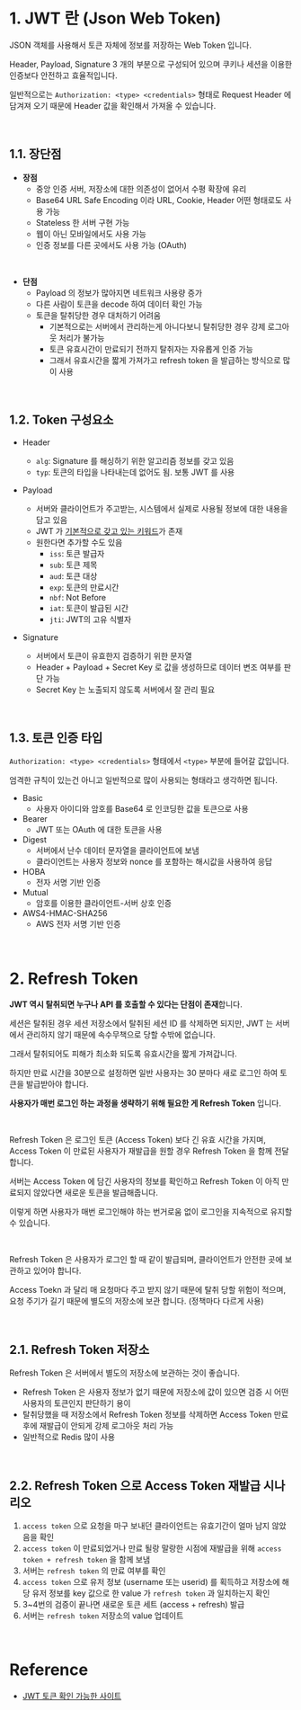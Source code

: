 # 1. JWT 란 (Json Web Token)

JSON 객체를 사용해서 토큰 자체에 정보를 저장하는 Web Token 입니다.

Header, Payload, Signature 3 개의 부분으로 구성되어 있으며 쿠키나 세션을 이용한 인증보다 안전하고 효율적입니다.

일반적으로는 `Authorization: <type> <credentials>` 형태로 Request Header 에 담겨져 오기 때문에 Header 값을 확인해서 가져올 수 있습니다.

<br>

## 1.1. 장단점

- **장점**
  - 중앙 인증 서버, 저장소에 대한 의존성이 없어서 수평 확장에 유리
  - Base64 URL Safe Encoding 이라 URL, Cookie, Header 어떤 형태로도 사용 가능
  - Stateless 한 서버 구현 가능
  - 웹이 아닌 모바일에서도 사용 가능
  - 인증 정보를 다른 곳에서도 사용 가능 (OAuth)

<br>

- **단점**
  - Payload 의 정보가 많아지면 네트워크 사용량 증가
  - 다른 사람이 토큰을 decode 하여 데이터 확인 가능
  - 토큰을 탈취당한 경우 대처하기 어려움
      - 기본적으로는 서버에서 관리하는게 아니다보니 탈취당한 경우 강제 로그아웃 처리가 불가능
      - 토큰 유효시간이 만료되기 전까지 탈취자는 자유롭게 인증 가능
      - 그래서 유효시간을 짧게 가져가고 refresh token 을 발급하는 방식으로 많이 사용

<br>

## 1.2. Token 구성요소

- Header
    - `alg`: Signature 를 해싱하기 위한 알고리즘 정보를 갖고 있음
    - `typ`: 토큰의 타입을 나타내는데 없어도 됨. 보통 JWT 를 사용

- Payload
    - 서버와 클라이언트가 주고받는, 시스템에서 실제로 사용될 정보에 대한 내용을 담고 있음
    - JWT 가 [기본적으로 갖고 있는 키워드](https://tools.ietf.org/html/rfc7519#section-4.1)가 존재
    - 원한다면 추가할 수도 있음
        - `iss`: 토큰 발급자
        - `sub`: 토큰 제목
        - `aud`: 토큰 대상
        - `exp`: 토큰의 만료시간
        - `nbf`: Not Before
        - `iat`: 토큰이 발급된 시간
        - `jti`: JWT의 고유 식별자

- Signature
    - 서버에서 토큰이 유효한지 검증하기 위한 문자열
    - Header + Payload + Secret Key 로 값을 생성하므로 데이터 변조 여부를 판단 가능
    - Secret Key 는 노출되지 않도록 서버에서 잘 관리 필요

<br>

## 1.3. 토큰 인증 타입

`Authorization: <type> <credentials>` 형태에서 `<type>` 부분에 들어갈 값입니다.

엄격한 규칙이 있는건 아니고 일반적으로 많이 사용되는 형태라고 생각하면 됩니다.

- Basic
    - 사용자 아이디와 암호를 Base64 로 인코딩한 값을 토큰으로 사용
- Bearer
    - JWT 또는 OAuth 에 대한 토큰을 사용
- Digest
    - 서버에서 난수 데이터 문자열을 클라이언트에 보냄
    - 클라이언트는 사용자 정보와 nonce 를 포함하는 해시값을 사용하여 응답
- HOBA
    - 전자 서명 기반 인증
- Mutual
    - 암호를 이용한 클라이언트-서버 상호 인증
- AWS4-HMAC-SHA256
    - AWS 전자 서명 기반 인증

<br>

# 2. Refresh Token

**JWT 역시 탈취되면 누구나 API 를 호출할 수 있다는 단점이 존재**합니다.

세션은 탈취된 경우 세션 저장소에서 탈취된 세션 ID 를 삭제하면 되지만, JWT 는 서버에서 관리하지 않기 때문에 속수무책으로 당할 수밖에 없습니다.

그래서 탈취되어도 피해가 최소화 되도록 유효시간을 짧게 가져갑니다.

하지만 만료 시간을 30분으로 설정하면 일반 사용자는 30 분마다 새로 로그인 하여 토큰을 발급받아야 합니다.

**사용자가 매번 로그인 하는 과정을 생략하기 위해 필요한 게 Refresh Token** 입니다.

<br>

Refresh Token 은 로그인 토큰 (Access Token) 보다 긴 유효 시간을 가지며, Access Token 이 만료된 사용자가 재발급을 원할 경우 Refresh Token 을 함께 전달합니다.

서버는 Access Token 에 담긴 사용자의 정보를 확인하고 Refresh Token 이 아직 만료되지 않았다면 새로운 토큰을 발급해줍니다.

이렇게 하면 사용자가 매번 로그인해야 하는 번거로움 없이 로그인을 지속적으로 유지할 수 있습니다.

<br>

Refresh Token 은 사용자가 로그인 할 때 같이 발급되며, 클라이언트가 안전한 곳에 보관하고 있어야 합니다.

Access Toekn 과 달리 매 요청마다 주고 받지 않기 때문에 탈취 당할 위험이 적으며, 요청 주기가 길기 때문에 별도의 저장소에 보관 합니다. (정책마다 다르게 사용)

<br>

## 2.1. Refresh Token 저장소

Refresh Token 은 서버에서 별도의 저장소에 보관하는 것이 좋습니다.

- Refresh Token 은 사용자 정보가 없기 때문에 저장소에 값이 있으면 검증 시 어떤 사용자의 토큰인지 판단하기 용이
- 탈취당했을 때 저장소에서 Refresh Token 정보를 삭제하면 Access Token 만료 후에 재발급이 안되게 강제 로그아웃 처리 가능
- 일반적으로 Redis 많이 사용

<br>

## 2.2. Refresh Token 으로 Access Token 재발급 시나리오

1. `access token` 으로 요청을 마구 보내던 클라이언트는 유효기간이 얼마 남지 않았음을 확인
2. `access token` 이 만료되었거나 만료 될랑 말랑한 시점에 재발급을 위해 `access token + refresh token` 을 함께 보냄
3. 서버는 `refresh token` 의 만료 여부를 확인
4. `access token` 으로 유저 정보 (username 또는 userid) 를 획득하고 저장소에 해당 유저 정보를 key 값으로 한 value 가 `refresh token` 과 일치하는지 확인
5. 3~4번의 검증이 끝나면 새로운 토큰 세트 (access + refresh) 발급
6. 서버는 `refresh token` 저장소의 value 업데이트

<br>

# Reference

- [JWT 토큰 확인 가능한 사이트](https://jwt.io/)